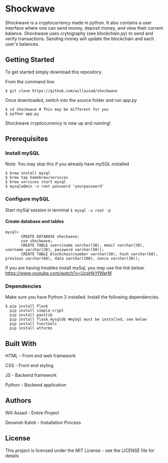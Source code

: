 # Shockwave
Shockwave is a cryptocurrency made in python. It also contains a user interface where one can send money, deposit money, and view their current balance. Shockwave uses crytography (see blockchain.py) to send and verify transactions. Sending money will update the blockchain and each user's balances.

## Getting Started
To get started simply download this repository.

From the command line:

```
$ git clone https://github.com/willassad/shockwave
```

Once downloaded, switch into the source folder and run app.py
```
$ cd shockwave # This may be different for you
$ python app.py
```
Shockwave cryptocurrency is now up and running!

## Prerequisites

### Install mySQL
Note: You may skip this if you already have mySQL installed
```
$ brew install mysql 
$ brew tap homebrew/services
$ brew services start mysql
$ mysqladmin -u root password 'yourpassword' 
```

### Configure mySQL 
Start mySql session in terminal
```$ mysql -u root -p```

#### Create database and tables
``` 
mysql> 
       CREATE DATABASE shockwave;
       use shockwave;
       CREATE TABLE users(name varchar(30), email varchar(30), username varchar(20), password varchar(50));
       CREATE TABLE blockchain(number varchar(30), hash varchar(68), previous varchar(68), data varchar(100), nonce varchar(30));
```

If you are having troubles install mySql, you may use the link below. 
https://www.youtube.com/watch?v=UcpHkYfWarM 

### Dependencies
Make sure you have Python 3 installed. Install the following dependencies.
```
$ pip install Flask
  pip install simple-crypt
  pip install passlib
  pip install flask_mysqldb #mySql must be installed, see below
  pip install functools
  pip install wtforms
```

## Built With
HTML - Front end web framework

CSS - Front end styling

JS - Backend framework

Python - Backend application


## Authors
Will Assad - Entire Project

Devansh Kaloti - Installation Process


## License
This project is licensed under the MIT License - see the LICENSE file for details
